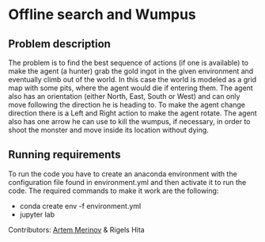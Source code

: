 # Offline search and Wumpus

## Problem description
The problem  is to find the best sequence of actions (if one is available) to make the agent (a hunter) grab the gold ingot in the given environment and eventually climb out of the world.
In this case the world is modeled as a grid map with some pits, where the agent would die if entering them. The agent also has an orientation (either North, East, South or West) and can only move following the direction he is heading to. To make the agent change direction there is a Left and Right action to make the agent rotate. The agent also has one arrow he can use to kill the wumpus, if necessary, in order to shoot the monster and move inside its location without dying.

## Running requirements
To run the code you have to create an anaconda environment with the configuration file found in environment.yml and then activate it to run the code.
The required commands to make it work are the following:
- conda create env -f environment.yml
- jupyter lab

Contributors: [Artem Merinov](https://github.com/artmerinov) & Rigels Hita
